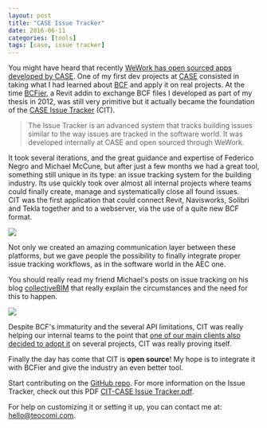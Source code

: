 ```yaml
---
layout: post
title: "CASE Issue Tracker"
date: 2016-06-11
categories: [tools]
tags: [case, issue tracker]
---
```

You might have heard that recently [WeWork has open sourced apps developed by CASE](https://www.wework.com/es-MX/blog/posts/wework-open-sources-case-apps "WeWork has open sourced apps developed by CASE"). One of my first dev projects at [CASE](http://case-inc.com) consisted in taking what I had learned about [BCF](http://teocomi.com/tags/#bcf) and apply it on real projects. At the time [BCFier](http://bcfier.com), a Revit addin to exchange BCF files I developed as part of my thesis in 2012, was still very primitive but it actually became the foundation of the [CASE Issue Tracker](https://github.com/WeConnect/issue-tracker) (CIT).

> The Issue Tracker is an advanced system that tracks building issues similar to the way issues are tracked in the software world. It was developed internally at CASE and open sourced through WeWork.

It took several iterations, and the great guidance and expertise of Federico Negro and Michael McCune, but after just a few months we had a great tool, something still unique in its type: an issue tracking system for the building industry. Its use quickly took over almost all internal projects where teams could finally create, manage and systematically close all found issues.  
CIT was the first application that could connect Revit, Navisworks, Solibri and Tekla together and to a webserver, via the use of a quite new BCF format.

![](https://github.com/WeConnect/issue-tracker/raw/master/Assets/workflow.jpg)

Not only we created an amazing communication layer between these platforms, but we gave people the possibility to finally integrate proper issue tracking workflows, as in the software world in the AEC one.  

You should really read my friend Michael's posts on issue tracking on his blog [collectiveBIM](http://teocomi.com/the-future-of-issue-tracking-for-the-aec-collectivebim/ "collectiveBIM") that really explain the circumstances and the need for this to happen.

![](https://github.com/WeConnect/issue-tracker/raw/master/Assets/jirapanel.png)

Despite BCF's immaturity and the several API limitations, CIT was really helping our internal teams to the point that [one of our main clients also decided to adopt it](https://github.com/ArupAus/issue-tracker) on several projects, CIT was really proving itself.

Finally the day has come that CIT is **open source**! My hope is to integrate it with BCFier and give the industry an even better tool.

Start contributing on the [GitHub repo](https://github.com/WeConnect/issue-tracker).
For more information on the Issue Tracker, check out this PDF [CIT-CASE Issue Tracker.pdf](https://github.com/WeConnect/issue-tracker/raw/master/Assets/CIT-%20CASE%20Issue%20Tracker%2020150129.pdf).

For help on customizing it or setting it up, you can contact me at: [hello@teocomi.com](mailto:hello@teocomi.com "hello@teocomi.com").